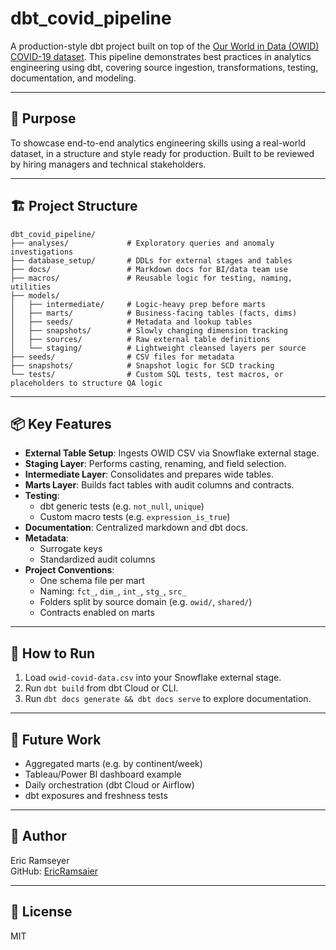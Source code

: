 # dbt_covid_pipeline

A production-style dbt project built on top of the [Our World in Data (OWID) COVID-19 dataset](https://github.com/owid/covid-19-data). This pipeline demonstrates best practices in analytics engineering using dbt, covering source ingestion, transformations, testing, documentation, and modeling.

---

## 📌 Purpose

To showcase end-to-end analytics engineering skills using a real-world dataset, in a structure and style ready for production. Built to be reviewed by hiring managers and technical stakeholders.

---

## 🏗️ Project Structure

```
dbt_covid_pipeline/
├── analyses/             # Exploratory queries and anomaly investigations
├── database_setup/       # DDLs for external stages and tables
├── docs/                 # Markdown docs for BI/data team use
├── macros/               # Reusable logic for testing, naming, utilities
├── models/
│   ├── intermediate/     # Logic-heavy prep before marts
│   ├── marts/            # Business-facing tables (facts, dims)
│   ├── seeds/            # Metadata and lookup tables
│   ├── snapshots/        # Slowly changing dimension tracking
│   ├── sources/          # Raw external table definitions
│   └── staging/          # Lightweight cleansed layers per source
├── seeds/                # CSV files for metadata
├── snapshots/            # Snapshot logic for SCD tracking
└── tests/                # Custom SQL tests, test macros, or placeholders to structure QA logic
```

---

## 📦 Key Features

- **External Table Setup**: Ingests OWID CSV via Snowflake external stage.
- **Staging Layer**: Performs casting, renaming, and field selection.
- **Intermediate Layer**: Consolidates and prepares wide tables.
- **Marts Layer**: Builds fact tables with audit columns and contracts.
- **Testing**:
  - dbt generic tests (e.g. `not_null`, `unique`)
  - Custom macro tests (e.g. `expression_is_true`)
- **Documentation**: Centralized markdown and dbt docs.
- **Metadata**:
  - Surrogate keys
  - Standardized audit columns
- **Project Conventions**:
  - One schema file per mart
  - Naming: `fct_`, `dim_`, `int_`, `stg_`, `src_`
  - Folders split by source domain (e.g. `owid/`, `shared/`)
  - Contracts enabled on marts

---

## 🧪 How to Run

1. Load `owid-covid-data.csv` into your Snowflake external stage.
2. Run `dbt build` from dbt Cloud or CLI.
3. Run `dbt docs generate && dbt docs serve` to explore documentation.

---

## 🔧 Future Work

- Aggregated marts (e.g. by continent/week)
- Tableau/Power BI dashboard example
- Daily orchestration (dbt Cloud or Airflow)
- dbt exposures and freshness tests

---

## 👤 Author

Eric Ramseyer  
GitHub: [EricRamsaier](https://github.com/EricRamsaier)

---

## 📄 License

MIT
